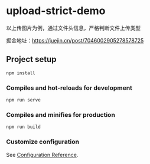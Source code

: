 # upload-strict-demo

以上传图片为例，通过文件头信息，严格判断文件上传类型

掘金地址：https://juejin.cn/post/7046002905278578725

## Project setup

```
npm install
```

### Compiles and hot-reloads for development
```
npm run serve
```

### Compiles and minifies for production
```
npm run build
```

### Customize configuration
See [Configuration Reference](https://cli.vuejs.org/config/).
